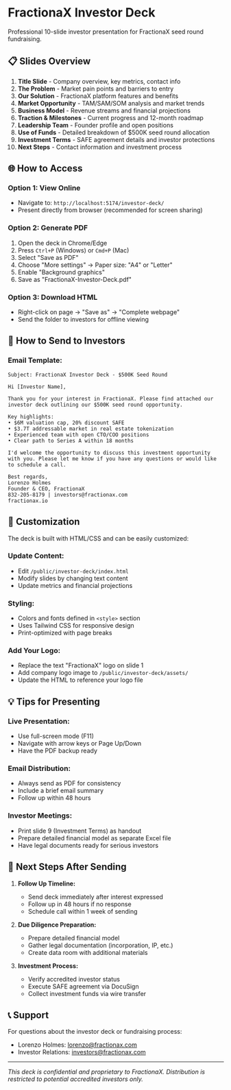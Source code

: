 # FractionaX Investor Deck

Professional 10-slide investor presentation for FractionaX seed round fundraising.

## 📋 Slides Overview

1. **Title Slide** - Company overview, key metrics, contact info
2. **The Problem** - Market pain points and barriers to entry  
3. **Our Solution** - FractionaX platform features and benefits
4. **Market Opportunity** - TAM/SAM/SOM analysis and market trends
5. **Business Model** - Revenue streams and financial projections
6. **Traction & Milestones** - Current progress and 12-month roadmap
7. **Leadership Team** - Founder profile and open positions
8. **Use of Funds** - Detailed breakdown of $500K seed round allocation
9. **Investment Terms** - SAFE agreement details and investor protections
10. **Next Steps** - Contact information and investment process

## 🌐 How to Access

### Option 1: View Online
- Navigate to: `http://localhost:5174/investor-deck/`
- Present directly from browser (recommended for screen sharing)

### Option 2: Generate PDF
1. Open the deck in Chrome/Edge
2. Press `Ctrl+P` (Windows) or `Cmd+P` (Mac)  
3. Select "Save as PDF"
4. Choose "More settings" → Paper size: "A4" or "Letter"
5. Enable "Background graphics"
6. Save as "FractionaX-Investor-Deck.pdf"

### Option 3: Download HTML
- Right-click on page → "Save as" → "Complete webpage"
- Send the folder to investors for offline viewing

## 📧 How to Send to Investors

### Email Template:
```
Subject: FractionaX Investor Deck - $500K Seed Round

Hi [Investor Name],

Thank you for your interest in FractionaX. Please find attached our investor deck outlining our $500K seed round opportunity.

Key highlights:
• $6M valuation cap, 20% discount SAFE
• $3.7T addressable market in real estate tokenization  
• Experienced team with open CTO/COO positions
• Clear path to Series A within 18 months

I'd welcome the opportunity to discuss this investment opportunity with you. Please let me know if you have any questions or would like to schedule a call.

Best regards,
Lorenzo Holmes
Founder & CEO, FractionaX
832-205-8179 | investors@fractionax.com
fractionax.io
```

## 🔧 Customization

The deck is built with HTML/CSS and can be easily customized:

### Update Content:
- Edit `/public/investor-deck/index.html`
- Modify slides by changing text content
- Update metrics and financial projections

### Styling:
- Colors and fonts defined in `<style>` section
- Uses Tailwind CSS for responsive design
- Print-optimized with page breaks

### Add Your Logo:
- Replace the text "FractionaX" logo on slide 1
- Add company logo image to `/public/investor-deck/assets/`
- Update the HTML to reference your logo file

## 💡 Tips for Presenting

### Live Presentation:
- Use full-screen mode (F11)
- Navigate with arrow keys or Page Up/Down
- Have the PDF backup ready

### Email Distribution:
- Always send as PDF for consistency
- Include a brief email summary
- Follow up within 48 hours

### Investor Meetings:
- Print slide 9 (Investment Terms) as handout
- Prepare detailed financial model as separate Excel file
- Have legal documents ready for serious investors

## 🚀 Next Steps After Sending

1. **Follow Up Timeline:**
   - Send deck immediately after interest expressed
   - Follow up in 48 hours if no response
   - Schedule call within 1 week of sending

2. **Due Diligence Preparation:**
   - Prepare detailed financial model
   - Gather legal documentation (incorporation, IP, etc.)
   - Create data room with additional materials

3. **Investment Process:**
   - Verify accredited investor status
   - Execute SAFE agreement via DocuSign
   - Collect investment funds via wire transfer

## 📞 Support

For questions about the investor deck or fundraising process:
- Lorenzo Holmes: lorenzo@fractionax.com
- Investor Relations: investors@fractionax.com

---
*This deck is confidential and proprietary to FractionaX. Distribution is restricted to potential accredited investors only.*